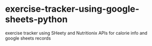 # exercise-tracker-using-google-sheets-python
exercise tracker using SHeety and Nutritionix APIs for calorie info and google sheets records
